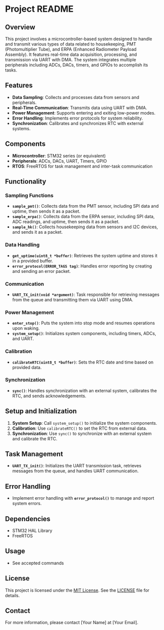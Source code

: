 # Project README

## Overview

This project involves a microcontroller-based system designed to handle and transmit various types of data related to housekeeping, PMT (Photomultiplier Tube), and ERPA (Enhanced Radiometer Payload Assembly). It features real-time data acquisition, processing, and transmission via UART with DMA. The system integrates multiple peripherals including ADCs, DACs, timers, and GPIOs to accomplish its tasks.

## Features

- **Data Sampling**: Collects and processes data from sensors and peripherals.
- **Real-Time Communication**: Transmits data using UART with DMA.
- **Power Management**: Supports entering and exiting low-power modes.
- **Error Handling**: Implements error protocols for system reliability.
- **Synchronization**: Calibrates and synchronizes RTC with external systems.

## Components

- **Microcontroller**: STM32 series (or equivalent)
- **Peripherals**: ADCs, DACs, UART, Timers, GPIO
- **RTOS**: FreeRTOS for task management and inter-task communication

## Functionality

### Sampling Functions

- **`sample_pmt()`**: Collects data from the PMT sensor, including SPI data and uptime, then sends it as a packet.
- **`sample_erpa()`**: Collects data from the ERPA sensor, including SPI data, ADC readings, and uptime, then sends it as a packet.
- **`sample_hk()`**: Collects housekeeping data from sensors and I2C devices, and sends it as a packet.

### Data Handling

- **`get_uptime(uint8_t *buffer)`**: Retrieves the system uptime and stores it in a provided buffer.
- **`error_protocol(ERROR_TAGS tag)`**: Handles error reporting by creating and sending an error packet.

### Communication

- **`UART_TX_init(void *argument)`**: Task responsible for retrieving messages from the queue and transmitting them via UART using DMA.

### Power Management

- **`enter_stop()`**: Puts the system into stop mode and resumes operations upon waking.
- **`system_setup()`**: Initializes system components, including timers, ADCs, and UART.

### Calibration

- **`calibrateRTC(uint8_t *buffer)`**: Sets the RTC date and time based on provided data.

### Synchronization

- **`sync()`**: Handles synchronization with an external system, calibrates the RTC, and sends acknowledgements.

## Setup and Initialization

1. **System Setup**: Call `system_setup()` to initialize the system components.
2. **Calibration**: Use `calibrateRTC()` to set the RTC from external data.
3. **Synchronization**: Use `sync()` to synchronize with an external system and calibrate the RTC.

## Task Management

- **`UART_TX_init()`**: Initializes the UART transmission task, retrieves messages from the queue, and handles UART communication.

## Error Handling

- Implement error handling with **`error_protocol()`** to manage and report system errors.

## Dependencies

- STM32 HAL Library
- FreeRTOS

## Usage
- See accepted commands

## License

This project is licensed under the [MIT License](LICENSE). See the [LICENSE](LICENSE) file for details.

## Contact

For more information, please contact [Your Name] at [Your Email].
